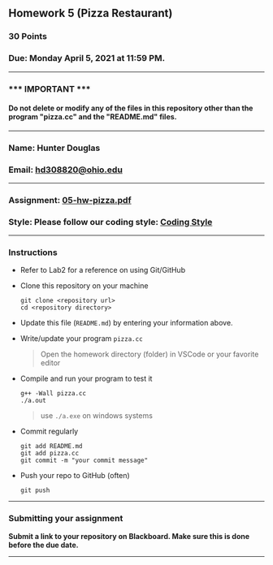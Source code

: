 ## Homework 5 (Pizza Restaurant)

### 30 Points

### Due: Monday April 5, 2021 at 11:59 PM.

---
### *** IMPORTANT ***
#### Do not delete or modify any of the files in this repository other than the program "pizza.cc" and the "README.md" files.

---

### Name: Hunter Douglas

### Email: hd308820@ohio.edu

---

### Assignment: [05-hw-pizza.pdf](05-hw-pizza.pdf)

### Style: Please follow our coding style: [Coding Style](https://github.com/nasseef/cs2400/blob/master/docs/coding-style.md)

---

### Instructions

- Refer to Lab2 for a reference on using Git/GitHub
- Clone this repository on your machine

    ```console
    git clone <repository url>
    cd <repository directory>
    ```

- Update this file (`README.md`) by entering your information above.
- Write/update your program `pizza.cc`
    > Open the homework directory (folder) in VSCode or your favorite editor

- Compile and run your program to test it

    ```console
    g++ -Wall pizza.cc
    ./a.out
    ```
    > use `./a.exe` on windows systems

- Commit regularly

    ```console
    git add README.md
    git add pizza.cc
    git commit -m "your commit message"
    ```

- Push your repo to GitHub (often)
    ```console
    git push
    ```
---

### Submitting your assignment

**Submit a link to your repository on Blackboard. Make sure this is done before the due date.**

---